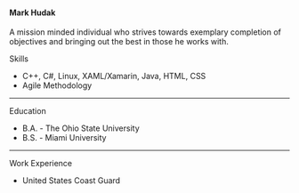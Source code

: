 <!--- ![proP](uploads/2044a7d4e1de441a9b63c9002c32c6ea/proP.jpg) --->
#### **Mark Hudak**
A mission minded individual who strives towards exemplary completion of objectives and bringing out the best in those he works with.  

Skills
- C++, C#, Linux, XAML/Xamarin, Java, HTML, CSS
- Agile Methodology

---

Education
- B.A. - The Ohio State University
- B.S. - Miami University

---

Work Experience
- United States Coast Guard


<!---
markhudak/markhudak is a ✨ special ✨ repository because its `README.md` (this file) appears on your GitHub profile.
You can click the Preview link to take a look at your changes.
--->
